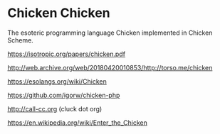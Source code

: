 # Chicken Chicken

The esoteric programming language Chicken implemented in Chicken
Scheme.

https://isotropic.org/papers/chicken.pdf

http://web.archive.org/web/20180420010853/http://torso.me/chicken

https://esolangs.org/wiki/Chicken

https://github.com/igorw/chicken-php

http://call-cc.org (cluck dot org)

https://en.wikipedia.org/wiki/Enter_the_Chicken

